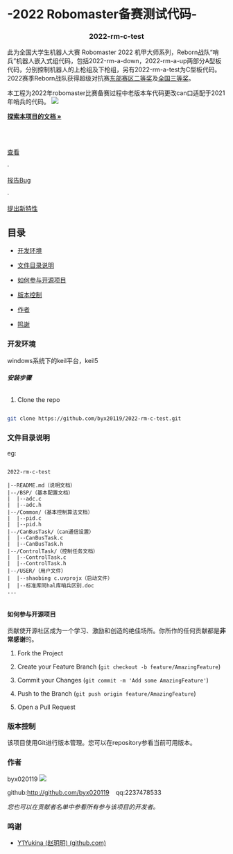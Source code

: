 # -2022 Robomaster备赛测试代码-


<!-- PROJECT SHIELDS -->



<h3  align="center">2022-rm-c-test</h3>

<p  align="center">

此为全国大学生机器人大赛 Robomaster 2022 机甲大师系列，Reborn战队“哨兵”机器人嵌入式组代码，包括2022-rm-a-down，2022-rm-a-up两部分A型板代码，分别控制机器人的上枪组及下枪组，另有2022-rm-a-test为C型板代码。2022赛季Reborn战队获得超级对抗赛[东部赛区二等奖](https://www.robomaster.com/zh-CN/resource/pages/announcement/1463)及[全国三等奖](https://www.robomaster.com/zh-CN/resource/pages/announcement/1477)。

本工程为2022年robomaster比赛备赛过程中老版本车代码更改can口适配于2021年哨兵的代码。
![](https://rm-static.djicdn.com/tem/55708/428eaaef4b6ba1632310756119837520.png)
<br  />

<a  href="https://github.com/byx020119/2022-rm-c-test"><strong>探索本项目的文档 »</strong></a>

<br  />

<br  />

<a  href="https://github.com/byx020119/2022-rm-c-test">查看</a>

·

<a  href="https://github.com/byx020119/2022-rm-c-test/issues">报告Bug</a>

·

<a  href="https://github.com/byx020119/2022-rm-c-test/issues">提出新特性</a>

</p>  

</p>


## 目录

  

- [开发环境](#开发环境)

- [文件目录说明](#文件目录说明)

- [如何参与开源项目](#如何参与开源项目)

- [版本控制](#版本控制)

- [作者](#作者)

- [鸣谢](#鸣谢)

  

### 开发环境

windows系统下的keil平台，keil5
  

###### **安装步骤**


1. Clone the repo

```sh

git clone https://github.com/byx20119/2022-rm-c-test.git

```

  

### 文件目录说明

eg:

  

```

2022-rm-c-test

|--README.md（说明文档）
|--/BSP/（基本配置文档）
|  |--adc.c
|  |--adc.h
|--/Common/（基本控制算法文档）
|  |--pid.c
|  |--pid.h
|--/CanBusTask/（can通信设置）
|  |--CanBusTask.c
|  |--CanBusTask.h
|--/ControlTask/（控制任务文档）
|  |--ControlTask.c
|  |--ControlTask.h
|--/USER/（用户文件）
|  |--shaobing c.uvprojx（启动文件）
|  |--标准库同hal库哨兵区别.doc
...
 

```


#### 如何参与开源项目

  

贡献使开源社区成为一个学习、激励和创造的绝佳场所。你所作的任何贡献都是**非常感谢**的。

  
  

1. Fork the Project

2. Create your Feature Branch (`git checkout -b feature/AmazingFeature`)

3. Commit your Changes (`git commit -m 'Add some AmazingFeature'`)

4. Push to the Branch (`git push origin feature/AmazingFeature`)

5. Open a Pull Request

  
  
  

### 版本控制

  

该项目使用Git进行版本管理。您可以在repository参看当前可用版本。

  

### 作者

  

byx020119
![](https://avatars.githubusercontent.com/u/92295993?s=48&v=4)

  

github:http://github.com/byx020119 &ensp; qq:2237478533

  

*您也可以在贡献者名单中参看所有参与该项目的开发者。*
  

### 鸣谢


- [Y1Yukina (赵玥玥) (github.com)](https://github.com/Y1Yukina)


<!-- links -->


<!--stackedit_data:
eyJoaXN0b3J5IjpbMTIyMjgyNjk2OCwyMTEwMDgzNzY0XX0=
-->